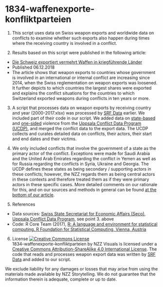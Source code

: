 # 1834-waffenexporte-konfliktparteien

1. This script uses data on Swiss weapon exports and worldwide data on conflicts to examine whether such exports also happen during times where the receiving country is involved in a conflict.

2. Results based on this script were published in the following article:
  * [Die Schweiz exportiert vermehrt Waffen in kriegführende Länder](https://www.nzz.ch/waffenexporte-schweiz-liefert-vermehrt-in-laender-mit-konflikten-ld.1422907)
  * Published 06.12.2018
  * The article shows that weapon exports to countries whose government is involved in an international or internal conflict are increasing since 2014, when the Swiss reglementation on weapon exports was loosened. It further depicts to which countries the largest shares were exported and explains the conflict situations for the countries to which Switzerland exported weapons during conflicts in ten years or more.

3. A script that processes data on weapon exports by receiving country and year (2000-2017.xlsx) was processed by [SRF Data](https://srfdata.github.io/2017-02-kriegsmaterial/#) earlier. We included part of their code in our script. We added data on [state-based](http://ucdp.uu.se/downloads/#d3) and [one-sided](http://ucdp.uu.se/downloads/#d6) violence from the [Uppsala Conflict Data Program (UCDP)](http://ucdp.uu.se/), and merged the conflict data to the export data. The UCDP collects and curates detailed data on conflicts, their actors, their start and end dates and their victims.

4. We only included conflicts that involve the government of a state as the primary actor of the conflict. Exceptions were made for Saudi Arabia and the United Arab Emirates regarding the conflict in Yemen as well as for Russia regarding the conflicts in Syria, Ukraine and Georgia. The UCDP defines these states as being secondary / supporting actors in these conflicts; however, the NZZ regards them as being central actors in these contexts and therefore treated them as if they were primary actors in these specific cases. More detailed comments on our rationale for this, and on our sources and methods in general can be found [at the bottom of our article](https://www.nzz.ch/ld.1422907#subtitle-die-methodik-im-detail).

5. References
  * Data sources: [Swiss State Secretariat for Economic Affairs (Seco)](https://www.seco.admin.ch/seco/de/home/Aussenwirtschaftspolitik_Wirtschaftliche_Zusammenarbeit/Wirtschaftsbeziehungen/exportkontrollen-und-sanktionen/ruestungskontrolle-und-ruestungskontrollpolitik--bwrp-/zahlen-und-statistiken0.html), [Uppsala Conflict Data Program](http://ucdp.uu.se/), see point 3. above
  * Code: R Core Team (2017), [R: A language and environment for statistical computing. R Foundation for Statistical Computing, Vienna, Austria](http://www.R-project.org)
  
6. License
<a rel="license" href="http://creativecommons.org/licenses/by-sa/4.0/"><img alt="Creative Commons License" style="border-width:0" src="https://i.creativecommons.org/l/by-sa/4.0/88x31.png" /></a><br />1834-waffenexporte-konfliktparteien by NZZ Visuals is licensed under a <a rel="license" href="http://creativecommons.org/licenses/by-sa/4.0/">Creative Commons Attribution-ShareAlike 4.0 International License</a>. The code that reads and processes weapon export data was written by [SRF Data](https://github.com/srfdata/2017-02-kriegsmaterial) and added to our script. 


We exclude liability for any damages or losses that may arise from using the materials made available by NZZ Storytelling. We do not guarantee that the information therein is adequate, complete or up to date.
